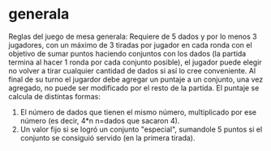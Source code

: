 # generala
Reglas del juego de mesa generala:
Requiere de 5 dados y por lo menos 3 jugadores, con un máximo de 3 tiradas por jugador en cada ronda con el objetivo de sumar puntos haciendo conjuntos con los dados (la partida termina al hacer 1 ronda por cada conjunto posible), el jugador puede elegir no volver a tirar cualquier cantidad de dados si así lo cree conveniente. Al final de su turno el jugardor debe agregar un puntaje a un conjunto, una vez agregado, no puede ser modificado por el resto de la partida. El puntaje se calcula de distintas formas:
1) El número de dados que tienen el mismo número, multiplicado por ese número (es decir, 4*n n=dados que sacaron 4).
2) Un valor fijo si se logró un conjunto "especial", sumandole 5 puntos si el conjunto se consiguió servido (en la primera tirada).
